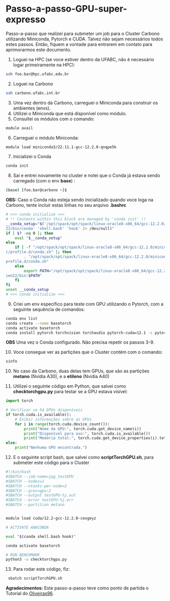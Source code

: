 # Passo-a-passo-GPU-super-expresso

Passo-a-passo que realizei para submeter um job para o Cluster Carbono utilizando Miniconda, Pytorch e CUDA. Talvez não sejam necessários todos estes passos. Então, fiquem a vontade para entrarem em contato para aprimorarmos este documento. 

1. Loguei na HPC (se voce estiver dentro da UFABC, não é necessário logar primeiramente na HPC):

```bash
ssh foo.bar@hpc.ufabc.edu.br
```

2. Loguei na Carbono

```bash
ssh carbono.ufabc.int.br
```

3. Uma vez dentro da Carbono, carreguei o Miniconda para construir os ambientes (envs). 
4. Utilizei o Miniconda que está disponível como módulo.
5. Consultei os módulos com o comando:
```bash
module avail
```
6. Carreguei o módulo Miniconda:
```bash
module load miniconda3/22.11.1-gcc-12.2.0-qnqpe5k
```
7. Inicializei o Conda
```bash
conda init
```
 8. Saí e entrei novamente no cluster e notei que o Conda já estava sendo carregado (com o env **base**) :
```bash
(base) [foo.bar@carbono ~]$
 ```

**OBS:** Caso o Conda não esteja sendo inicializado quando voce loga na Carbono, tente incluir estas linhas no seu arquivo **.bashrc**

```bash
# >>> conda initialize >>>
# !! Contents within this block are managed by 'conda init' !!
__conda_setup="$('/opt/spack/opt/spack/linux-oracle8-x86_64/gcc-12.2.0/miniconda3-22.11.1-qnqpe5kjmlj72r2lv6k4dffgsepien
22/bin/conda' 'shell.bash' 'hook' 2> /dev/null)"
if [ $? -eq 0 ]; then
    eval "$__conda_setup"
else
    if [ -f "/opt/spack/opt/spack/linux-oracle8-x86_64/gcc-12.2.0/miniconda3-22.11.1-qnqpe5kjmlj72r2lv6k4dffgsepien22/et
c/profile.d/conda.sh" ]; then
        . "/opt/spack/opt/spack/linux-oracle8-x86_64/gcc-12.2.0/miniconda3-22.11.1-qnqpe5kjmlj72r2lv6k4dffgsepien22/etc/
profile.d/conda.sh"
    else
        export PATH="/opt/spack/opt/spack/linux-oracle8-x86_64/gcc-12.2.0/miniconda3-22.11.1-qnqpe5kjmlj72r2lv6k4dffgsep
ien22/bin:$PATH"
    fi
fi
unset __conda_setup
# <<< conda initialize <<<
```

9. Criei um env específico para teste com GPU utilizando o Pytorch, com a seguinte sequência de comandos:
```bash
conda env list
conda create --name basetorch
conda activate basetorch
conda install pytorch torchvision torchaudio pytorch-cuda=12.1 -c pytorch -c nvidia
```


**OBS** Uma vez o Conda configurado. Não precisa repetir os passos 3-9.

10. Voce consegue ver as partições que o Cluster contém com o comando:

```bash
sinfo
 ```

10. No caso da Carbono, duas delas tem GPUs, que são as partições **metano** (Nvidia A30), e a **etileno** (Nvidia A40)

11. Utilizei o seguinte código em Python, que salvei como **checktorchgpu.py** para testar se a GPU estava visível: 
```python
import torch

# Verificar se há GPUs disponíveis
if torch.cuda.is_available():
    # Exibir informações sobre as GPUs
    for i in range(torch.cuda.device_count()):
        print("Nome da GPU:", torch.cuda.get_device_name(i))
        print("Disponível para uso:", torch.cuda.is_available())
        print("Memória total:", torch.cuda.get_device_properties(i).total_memory)
else:
    print("Nenhuma GPU encontrada.")
```
12. E o seguinte script bash, que salvei como  **scriptTorchGPU.sh**, para submeter este código para o Cluster

```bash
#!/bin/bash
#SBATCH --job-name=jpg_testGPU
#SBATCH --nodes=1
#SBATCH --ntasks-per-node=2
#SBATCH --gres=gpu:2
#SBATCH --output testGPU-%j.out
#SBATCH --error testGPU-%j.err
#SBATCH --partition metano


module load cuda/12.2-gcc-12.2.0-cexgeyz

# ACTIVATE ANACONDA

eval "$(conda shell.bash hook)"

conda activate basetorch

# RUN BENCHMARK
python3 -u checktorchgpu.py
```

13. Para rodar este código, fiz:
```bash
 sbatch scriptTorchGPU.sh
```

**Agradecimentos:** Este passo-a-passo teve como ponto de partida o Tutorial do [Oliveiras96](https://github.com/Oliveiras96/Tutorial-espresso-2023). 

